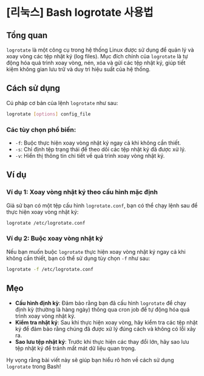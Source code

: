 # [리눅스] Bash logrotate 사용법

## Tổng quan
`logrotate` là một công cụ trong hệ thống Linux được sử dụng để quản lý và xoay vòng các tệp nhật ký (log files). Mục đích chính của `logrotate` là tự động hóa quá trình xoay vòng, nén, xóa và gửi các tệp nhật ký, giúp tiết kiệm không gian lưu trữ và duy trì hiệu suất của hệ thống.

## Cách sử dụng
Cú pháp cơ bản của lệnh `logrotate` như sau:

```bash
logrotate [options] config_file
```

### Các tùy chọn phổ biến:
- `-f`: Buộc thực hiện xoay vòng nhật ký ngay cả khi không cần thiết.
- `-s`: Chỉ định tệp trạng thái để theo dõi các tệp nhật ký đã được xử lý.
- `-v`: Hiển thị thông tin chi tiết về quá trình xoay vòng nhật ký.

## Ví dụ
### Ví dụ 1: Xoay vòng nhật ký theo cấu hình mặc định
Giả sử bạn có một tệp cấu hình `logrotate.conf`, bạn có thể chạy lệnh sau để thực hiện xoay vòng nhật ký:

```bash
logrotate /etc/logrotate.conf
```

### Ví dụ 2: Buộc xoay vòng nhật ký
Nếu bạn muốn buộc `logrotate` thực hiện xoay vòng nhật ký ngay cả khi không cần thiết, bạn có thể sử dụng tùy chọn `-f` như sau:

```bash
logrotate -f /etc/logrotate.conf
```

## Mẹo
- **Cấu hình định kỳ**: Đảm bảo rằng bạn đã cấu hình `logrotate` để chạy định kỳ (thường là hàng ngày) thông qua cron job để tự động hóa quá trình xoay vòng nhật ký.
- **Kiểm tra nhật ký**: Sau khi thực hiện xoay vòng, hãy kiểm tra các tệp nhật ký để đảm bảo rằng chúng đã được xử lý đúng cách và không có lỗi xảy ra.
- **Sao lưu tệp nhật ký**: Trước khi thực hiện các thay đổi lớn, hãy sao lưu tệp nhật ký để tránh mất mát dữ liệu quan trọng.

Hy vọng rằng bài viết này sẽ giúp bạn hiểu rõ hơn về cách sử dụng `logrotate` trong Bash!